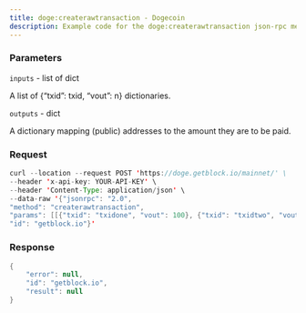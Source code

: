 ```yaml
---
title: doge:createrawtransaction - Dogecoin
description: Example code for the doge:createrawtransaction json-rpc method. Сomplete guide on how to use doge:createrawtransaction json-rpc in GetBlock.io Web3 documentation.
---
```


### Parameters


`inputs` - list of dict

A list of {“txid”: txid, “vout”: n} dictionaries.

`outputs` - dict

A dictionary mapping (public) addresses to the amount they are to be
paid.

### Request

``` java
curl --location --request POST 'https://doge.getblock.io/mainnet/' \
--header 'x-api-key: YOUR-API-KEY' \
--header 'Content-Type: application/json' \
--data-raw '{"jsonrpc": "2.0",
"method": "createrawtransaction",
"params": [[{"txid": "txidone", "vout": 100}, {"txid": "txidtwo", "vout": 10}], {"addressone": 10, "addresstwo": 100}],
"id": "getblock.io"}'
```

###  Response

``` java
{
    "error": null,
    "id": "getblock.io",
    "result": null
}
```

